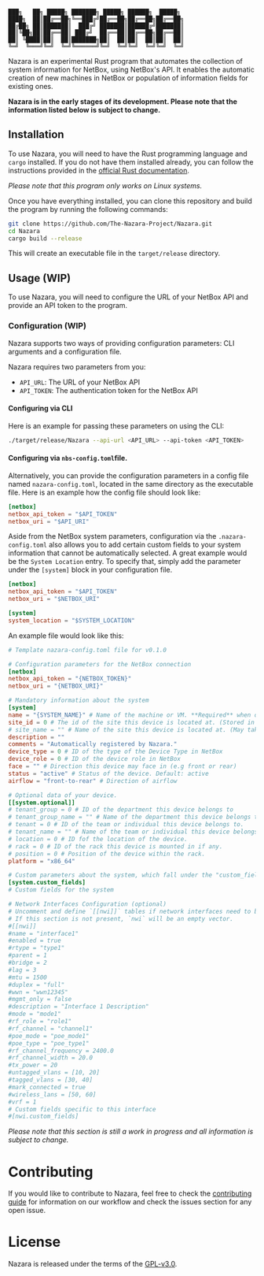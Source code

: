 ```
███╗   ██╗ █████╗ ███████╗ █████╗ ██████╗  █████╗
████╗  ██║██╔══██╗╚══███╔╝██╔══██╗██╔══██╗██╔══██╗
██╔██╗ ██║███████║  ███╔╝ ███████║██████╔╝███████║
██║╚██╗██║██╔══██║ ███╔╝  ██╔══██║██╔══██╗██╔══██║
██║ ╚████║██║  ██║███████╗██║  ██║██║  ██║██║  ██║
╚═╝  ╚═══╝╚═╝  ╚═╝╚══════╝╚═╝  ╚═╝╚═╝  ╚═╝╚═╝  ╚═╝
```

Nazara is an experimental Rust program that automates the collection of system information for NetBox, using NetBox's
API. It enables the automatic creation of new machines in NetBox or population of information fields for existing ones.

**Nazara is in the early stages of its development. Please note that the information listed below is subject to change.**

## Installation

To use Nazara, you will need to have the Rust programming language and `cargo` installed. If you do not have them
installed already, you can follow the instructions provided in the [official Rust documentation](https://www.rust-lang.org/tools/install).

*Please note that this program only works on Linux systems.*

Once you have everything installed, you can clone this repository and build the program by running the following commands:

```bash
git clone https://github.com/The-Nazara-Project/Nazara.git
cd Nazara
cargo build --release
```

This will create an executable file in the `target/release` directory.

## Usage (WIP)

To use Nazara, you will need to configure the URL of your NetBox API and provide an API token to the program.

### Configuration (WIP)

Nazara supports two ways of providing configuration parameters: CLI arguments and a configuration file.

Nazara requires two parameters from you:

- `API_URL`: The URL of your NetBox API
- `API_TOKEN`: The authentication token for the NetBox API

#### Configuring via CLI

Here is an example for passing these parameters on using the CLI:

```bash
./target/release/Nazara --api-url <API_URL> --api-token <API_TOKEN>
```

#### Configuring via `nbs-config.toml`file.

Alternatively, you can provide the configuration parameters in a config file named `nazara-config.toml`, located in the same
directory as the executable file. Here is an example how the config file should look like:

```toml
[netbox]
netbox_api_token = "$API_TOKEN"
netbox_uri = "$API_URI"
```

Aside from the NetBox system parameters, configuration via the `.nazara-config.toml` also allows you to add certain
custom fields to your system information that cannot be automatically selected. A great example would be the
`System Location` entry. To specify that, simply add the parameter under the `[system]` block in your configuration file.

```toml
[netbox]
netbox_api_token = "$API_TOKEN"
netbox_uri = "$NETBOX_URI"

[system]
system_location = "$SYSTEM_LOCATION"
```

An example file would look like this:

```toml
# Template nazara-config.toml file for v0.1.0

# Configuration parameters for the NetBox connection
[netbox]
netbox_api_token = "{NETBOX_TOKEN}"
netbox_uri = "{NETBOX_URI}"

# Mandatory information about the system
[system]
name = "{SYSTEM_NAME}" # Name of the machine or VM. **Required** when device is a VM
site_id = 0 # The id of the site this device is located at. (Stored in NetBox)
# site_name = "" # Name of the site this device is located at. (May take longer to find.)
description = ""
comments = "Automatically registered by Nazara."
device_type = 0 # ID of the type of the Device Type in NetBox
device_role = 0 # ID of the device role in NetBox
face = "" # Direction this device may face in (e.g front or rear)
status = "active" # Status of the device. Default: active
airflow = "front-to-rear" # Direction of airflow

# Optional data of your device.
[[system.optional]]
# tenant_group = 0 # ID of the department this device belongs to
# tenant_group_name = "" # Name of the department this device belongs to. (May take longer to find.)
# tenant = 0 # ID of the team or individual this device belongs to.
# tenant_name = "" # Name of the team or individual this device belongs to.
# location = 0 # ID fof the location of the device.
# rack = 0 # ID of the rack this device is mounted in if any.
# position = 0 # Position of the device within the rack.
platform = "x86_64"

# Custom parameters about the system, which fall under the "custom_fields" section.
[system.custom_fields]
# Custom fields for the system

# Network Interfaces Configuration (optional)
# Uncomment and define `[[nwi]]` tables if network interfaces need to be configured.
# If this section is not present, `nwi` will be an empty vector.
#[[nwi]]
#name = "interface1"
#enabled = true
#rtype = "type1"
#parent = 1
#bridge = 2
#lag = 3
#mtu = 1500
#duplex = "full"
#wwn = "wwn12345"
#mgmt_only = false
#description = "Interface 1 Description"
#mode = "mode1"
#rf_role = "role1"
#rf_channel = "channel1"
#poe_mode = "poe_mode1"
#poe_type = "poe_type1"
#rf_channel_frequency = 2400.0
#rf_channel_width = 20.0
#tx_power = 20
#untagged_vlans = [10, 20]
#tagged_vlans = [30, 40]
#mark_connected = true
#wireless_lans = [50, 60]
#vrf = 1
# Custom fields specific to this interface
#[nwi.custom_fields]
```

*Please note that this section is still a work in progress and all information is subject to change.*

# Contributing

If you would like to contribute to Nazara, feel free to check the [contributing guide](./CONTRIBUTING.md) for
information on our workflow and check the issues section for any open issue.

# License

Nazara is released under the terms of the [GPL-v3.0](./LICENSE).
